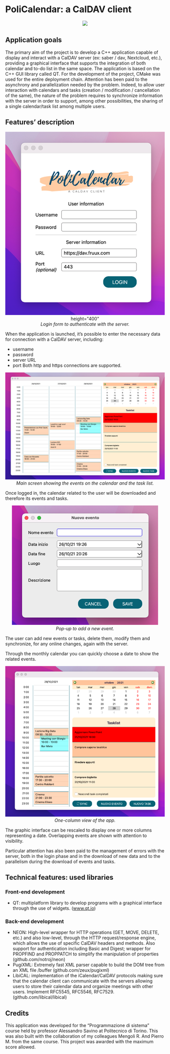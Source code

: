 # PoliCalendar: a CalDAV client 

<p align="center">
  <img src="screenshots/logo.png"/><br/>
</p>

## Application goals
The primary aim of the project is to develop a C++ application capable of display and interact with a CalDAV server (ex: saber / dav, Nextcloud, etc.), providing a graphical interface that supports the integration of both calendar and to-do list in the same space.  The application is based on the C++ GUI library called QT.  For the development of the project, CMake was used for the entire deployment chain. Attention has been paid to the asynchrony and parallelization needed by the problem.  Indeed, to allow user interaction with calendars and tasks (creation / modification / cancellation of the same), the nature of the problem requires to synchronize information with the server in order to support, among other possibilities, the sharing of a single calendar/task list among multiple users.

## Features’ description 

<p align="center">
  <img src="screenshots/login.png"/> height="400"<br/>
  <em>Login form to authenticate with the server. </em>
</p>

When the application is launched, it’s possible to enter the necessary data for connection with a CalDAV server, including:
- username
- password
- server URL
- port
Both http and https connections are supported.

<p align="center">
  <img src="screenshots/main.png"/><br/>
  <em>Main screen showing the events on the calendar and the task list. </em>
</p>

Once logged in, the calendar related to the user will be downloaded and therefore its events and tasks. 

<p align="center">
  <img src="screenshots/new_event.png"/><br/>
  <em>Pop-up to add a new event. </em>
</p>

The user can add new events or tasks, delete them, modify them and synchronize, for any online changes, again with the server.

Through the monthly calendar you can quickly choose a date to show the related events. 

<p align="center">
  <img src="screenshots/one_column.png"/><br/>
  <em>One-column view of the app. </em>
</p>

The graphic interface can be rescaled to display one or more columns representing a date. Overlapping events are shown with attention to visibility.

Particular attention has also been paid to the management of errors with the server, both in the login phase and in the download of new data and to the parallelism during the download of events and tasks.

## Technical features: used libraries 
### Front-end development 
- QT: multiplatform library to develop programs with a graphical interface through the use of widgets. (www.qt.io)

### Back-end development
- NEON: High-level wrapper for HTTP operations (GET, MOVE, DELETE, etc.) and also low-level, through the HTTP request/response engine, which allows the use of specific CalDAV headers and methods. Also support for authentication including Basic and Digest;  wrapper for PROPFIND and PROPPATCH to simplify the manipulation of properties (github.com/notroj/neon)
- PugiXML: Extremely fast XML parser capable to build the DOM tree from an XML file /buffer (github.com/zeux/pugixml)
- LibiCAL: implementation of the iCalendar/CalDAV protocols making sure that the calendar client can communicate with the servers allowing users to store their calendar data and organize meetings with other users. Implement RFC5545, RFC5546, RFC7529.  (github.com/libical/libical)

## Credits 
This application was developed for the “Programmazione di sistema” course held by professor Alessandro Savino at Politecnico di Torino. This was also built with the collaboration of my colleagues Mengoli R. And Pierro M. from the same course. 
This project was awarded with the maximum score allowed. 


